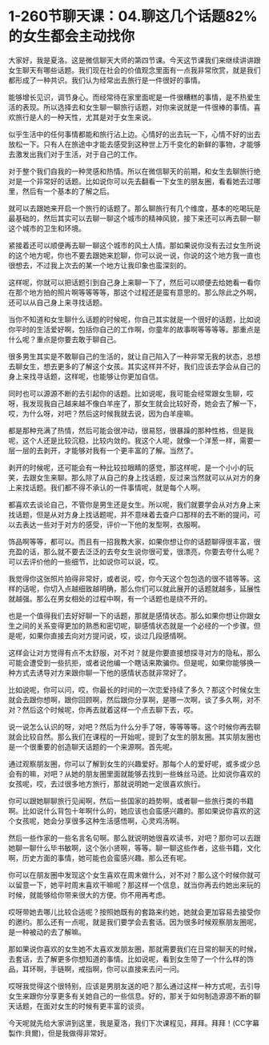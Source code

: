 # 1-260节聊天课：04.聊这几个话题82%的女生都会主动找你

大家好，我是夏洛。这是微信聊天大师的第四节课。今天这节课我们来继续讲讲跟女生聊天有哪些话题。我们现在社会的价值观念里面有一点我非常欣赏，就是我们都形成了一种共识。我们认为经常出去旅行是一件很好的事情。

能够增长见识，调节身心。而经常待在家里面呢是一件很糟糕的事情，是不热爱生活的表现。所以选择去和女生聊一聊旅行话题，对你来说就是一件很棒的事情。喜欢旅行是人的一种天性，尤其是对于女生来说。

似乎生活中的任何事情都能和旅行沾上边。心情好的出去玩一下，心情不好的出去放松一下。只有人在旅途中才能去感受到这种世上万千变化的新鲜的事物，才能够去激发出我们对于生活，对于自己的工作。

对于整个我们自我的一种灵感和热情。所以在微信聊天的前期，和女生去聊旅行绝对是一个非常好的话题。比如说你可以先去翻看一下女生的朋友圈，看看她去过哪里，然后有一个基本的了解之后。

就可以去跟她来开启一个旅行的话题了。那么聊旅行有几个维度，基本的吃喝玩是最基础的，然后其实可以去聊一聊这个城市的精神风貌，接下来还可以再去聊一聊这个城市的卫生和环境。

紧接着还可以顺便再去聊一聊这个城市的风土人情。那如果说你没有去过女生所说的这个地方呢，你也不要去跟她来尬聊，你可以说一说，你说的这个地方我一直也很想去，不过我上次去的某一个地方让我印象也蛮深刻的。

这样呢，你就可以把话题引到自己身上来聊一下了，然后可以顺便去给她看一看你在那个地方拍的照片啊等等等等，那这个过程还是蛮有意思的。那么除此之外啊，还可以从自己身上来寻找话题。

当你不知道和女生聊什么话题的时候呢，你自己其实就是一个很好的话题，比如说你平时的生活爱好啊，包括你自己的工作啊，你童年的故事啊等等等等。那重点是什么呢？重点是你要去敢于聊自己。

很多男生其实是不敢聊自己的生活的，就让自己陷入了一种非常无我的状态，总想去聊女生，想去更多的了解这个女孩。其实这样并不好，我们应该去学会从自己的身上来找寻话题，这样呢，也能够让你更加自信。

同时也可以源源不断的去引起你的话题。比如说呢，我可能会经常跟女生聊，哎呀，我发现我自己越来越不像白羊座了，那女生就会比较好奇，她会去了解一下，哎，为什么呀，对吧？然后这时候我就去说，因为白羊座嘛。

都是那种充满了热情，然后可能会很冲动，很易怒，很暴躁的那种性格，但是我呢，这个人还是比较沉稳，比较内敛的。我这个人呢，就像一个洋葱一样，需要一层一层的去剥开，才能够对我有一个更丰富的了解。当然了。

剥开的时候呢，还可能会有一种比较拉眼睛的感觉，那这样呢，是一个小小的玩笑，去跟女生来聊。那么除了从自己的身上找话题，反过来当然就可以从对方的身上来找话题。我们都不得不承认的一件事情呢，就是每个人啊。

都喜欢去谈论自己，不管你是男生还是女生。所以呢，我们就要学会从对方身上来找话题，但是从对方身上找话题呢，并不意味着去查户口那样的去不断的提问，可以去表达一些对于对方的感受，评价一下他的发型啊，衣服啊。

饰品啊等等，都可以。而且有一招我教大家，如果你想让你的话题聊得很丰富，很充盈的话，那么就不要去泛泛的去夸女生说你很可爱，很漂亮，你要去夸什么呢？可以去评价他的一些细节，比如说你可以说，哎。

我觉得你这张照片拍得非常好，或者说，哎，你今天这个包包选的很不错等等。这样的话呢，你切入点越细致越明确，那么你们可以就此展开的话题就越多，延展性就越强。那么在男女相处的过程中啊，有一个话题也是绕不开的。

也是一个值得我们去好好聊一下的话题，那就是感情状态。那么如果你想让你跟女生之间的关系变得更加的熟悉和密切呢，聊感情状态就是一个必经的一个步骤。但是呢，如果你直接去向对方提问说，哎，谈过几段感情啊。

这样会让对方觉得有点不太舒服，对不对？就是你要直接想探寻对方的隐私，那么可能会遭受到一些抗拒，或者说他编一个瞎话来欺骗你。但是呢，如果你能够换一种方式去诱导对方来跟你聊一下他的感情状态就非常好了。

比如说呢，你可以问，哎，你最长的时间的一次恋爱持续了多久？那这个时候女生就会去跟你想啊，跟你回顾啊，然后跟你分享啊，是哪一次啊，谈了多久啊，对不对？然后这个时候呢，你再去就着这样一个点去聊下去，哎。

说一说怎么认识的呀，对吧？然后为什么分手了呀，等等等等。这个时候你再去聊就会比较自然。那么我们在课程的一开始呢，提到了女生的朋友圈。其实朋友圈也是一个很重要的创造聊天话题的一个来源啊。首先呢。

通过观察朋友圈，你可以了解到女生的兴趣爱好。那每个人的爱好呢，或多或少总会有的嘛，对吧？从她的朋友圈里面就能够去找到一些蛛丝马迹。比如说你喜欢的女孩呢，哎，去过很多地方旅行，那就说明她一定很喜欢旅行。

你可以跟她聊聊旅行见闻啊，然后一些国家的趋势啊，或者聊一些旅行类的书籍啊。比如说什么背包十年啊什么的，她应该也会蛮感兴趣的。那如果说你喜欢的这个女孩呢，她会分享很多这种生活感悟啊，心灵鸡汤啊。

然后一些作家的一些名言名句啊。那么就说明她很喜欢读书，对吧？那你可以去跟她聊一聊什么毕书敏啊，这个张小贤啊，等等。聊一聊这些作者，这些书籍，文化啊，历史方面的事情，她可能也会蛮感兴趣。那么还有呢。

你可以在朋友圈中发现这个女生喜欢在周末做什么，对不对？那么这个时候你就可以留意一下，她平时周末喜欢干嘛呢？那这样一个信息，就当你再去约她出来玩的时候，就能够给你带来很大的方便。你不用再考虑。

哎呀带她去哪儿比较合适呢？按照她既有的套路来约她，她就会更加容易去接受你的邀约。那么还有一点呢，就是我们要学会去套话。因为很多时候观察朋友圈呢，是一种被动的去了解嘛。

那如果说你喜欢的女生她不太喜欢发朋友圈，那就需要我们在日常的聊天的时候，去套话，去了解更多你想知道的事情。比如说呢，看到女生带了一个什么样的饰品，耳环啊，手链啊，戒指啊，你可以直接来去问一问。

哎呀我觉得这个很特别，应该是男朋友送的吧？那么通过这样一种方式呢，去引导女生来跟你分享更多有关她自己的一些信息。好的，那关于如何制造源源不断的聊天话题，在面对女生的时候有更丰富的谈资。

今天呢就先给大家讲到这里，我是夏洛，我们下次课程见，拜拜。拜拜！(CC字幕製作:貝爾)，但是我做得非常好。

